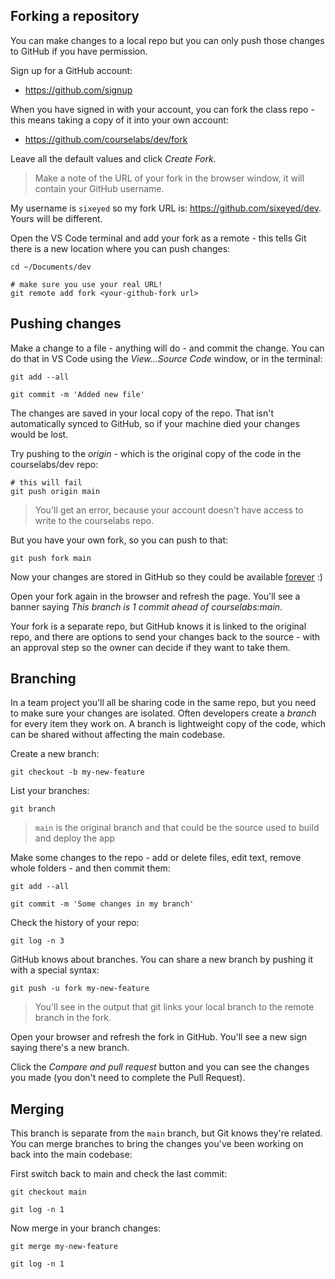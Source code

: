 

## Forking a repository

You can make changes to a local repo but you can only push those changes to GitHub if you have permission.

Sign up for a GitHub account: 

- https://github.com/signup

When you have signed in with your account, you can fork the class repo - this means taking a copy of it into your own account:

- https://github.com/courselabs/dev/fork

Leave all the default values and click _Create Fork_.

> Make a note of the URL of your fork in the browser window, it will contain your GitHub username. 

My username is `sixeyed` so my fork URL is: https://github.com/sixeyed/dev. Yours will be different.

Open the VS Code terminal and add your fork as a remote - this tells Git there is a new location where you can push changes:

```
cd ~/Documents/dev

# make sure you use your real URL!
git remote add fork <your-github-fork url>
```

## Pushing changes

Make a change to a file - anything will do - and commit the change. You can do that in VS Code using the _View...Source Code_ window, or in the terminal:

```
git add --all

git commit -m 'Added new file'
```

The changes are saved in your local copy of the repo. That isn't automatically synced to GitHub, so if your machine died your changes would be lost.

Try pushing to the _origin_ - which is the original copy of the code in the courselabs/dev repo:

```
# this will fail
git push origin main
```

> You'll get an error, because your account doesn't have access to write to the courselabs repo.

But you have your own fork, so you can push to that:

```
git push fork main
```

Now your changes are stored in GitHub so they could be available [forever](https://archiveprogram.github.com/arctic-vault/) :)

Open your fork again in the browser and refresh the page. You'll see a banner saying _This branch is 1 commit ahead of courselabs:main_.

Your fork is a separate repo, but GitHub knows it is linked to the original repo, and there are options to send your changes back to the source - with an approval step so the owner can decide if they want to take them.

## Branching

In a team project you'll all be sharing code in the same repo, but you need to make sure your changes are isolated. Often developers create a _branch_ for every item they work on. A branch is lightweight copy of the code, which can be shared without affecting the main codebase.

Create a new branch:

```
git checkout -b my-new-feature
```

List your branches:

```
git branch
```

> `main` is the original branch and that could be the source used to build and deploy the app

Make some changes to the repo - add or delete files, edit text, remove whole folders - and then commit them:

```
git add --all

git commit -m 'Some changes in my branch'
```

Check the history of your repo:

```
git log -n 3
```

GitHub knows about branches. You can share a new branch by pushing it with a special syntax:

```
git push -u fork my-new-feature
```

> You'll see in the output that git links your local branch to the remote branch in the fork.

Open your browser and refresh the fork in GitHub. You'll see a new sign saying there's a new branch.

Click the _Compare and pull request_ button and you can see the changes you made (you don't need to complete the Pull Request).

## Merging

This branch is separate from the `main` branch, but Git knows they're related. You can merge branches to bring the changes you've been working on back into the main codebase:

First switch back to main and check the last commit:

```
git checkout main

git log -n 1
```

Now merge in your branch changes:

```
git merge my-new-feature

git log -n 1
```
